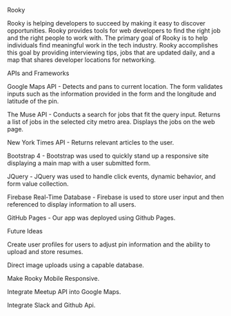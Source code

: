 Rooky

Rooky is helping developers to succeed by making it easy to discover opportunities.  Rooky provides tools for web developers to find the right job and the right people to work with.  The primary goal of Rooky is to help individuals find meaningful work in the tech industry.  Rooky accomplishes this goal by providing interviewing tips, jobs that are updated daily, and a map that shares developer locations for networking.

APIs and Frameworks

Google Maps API - Detects and pans to current location.  The form validates inputs such as the information provided in the form and the longitude and latitude of the pin.

The Muse API - Conducts a search for jobs that fit the query input. Returns a list of jobs in the selected city metro area. Displays the jobs on the web page.

New York Times API - Returns relevant articles to the user.

Bootstrap 4 - Bootstrap was used to quickly stand up a responsive site displaying a main map with a user submitted form.

JQuery - JQuery was used to handle click events, dynamic behavior, and form value collection.

Firebase Real-Time Database - Firebase is used to store user input and then referenced to display information to all users.

GitHub Pages - Our app was deployed using Github Pages.

Future Ideas

Create user profiles for users to adjust pin information and the ability to upload and store resumes.

Direct image uploads using a capable database.

Make Rooky Mobile Responsive.

Integrate Meetup API into Google Maps.

Integrate Slack and Github Api.

